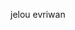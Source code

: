 jelou evriwan
<!---
Fernando01V/Fernando01V is a ✨ special ✨ repository because its `README.md` (this file) appears on your GitHub profile.
You can click the Preview link to take a look at your changes.
--->
